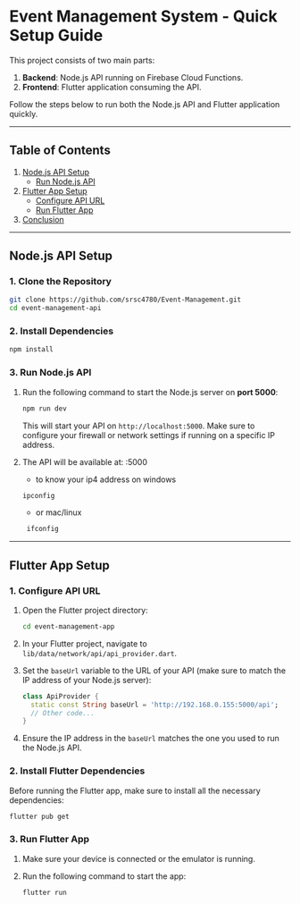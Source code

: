 # Event Management System - Quick Setup Guide

This project consists of two main parts:

1. **Backend**: Node.js API running on Firebase Cloud Functions.
2. **Frontend**: Flutter application consuming the API.

Follow the steps below to run both the Node.js API and Flutter application quickly.

---

## Table of Contents

1. [Node.js API Setup](#nodejs-api-setup)
   - [Run Node.js API](#run-nodejs-api)
2. [Flutter App Setup](#flutter-app-setup)
   - [Configure API URL](#configure-api-url)
   - [Run Flutter App](#run-flutter-app)
3. [Conclusion](#conclusion)

---

## Node.js API Setup

### 1. Clone the Repository

```bash
git clone https://github.com/srsc4780/Event-Management.git
cd event-management-api
```

### 2. Install Dependencies

```bash
npm install
```

### 3. Run Node.js API

1. Run the following command to start the Node.js server on **port 5000**:

   ```bash
   npm run dev
   ```

   This will start your API on `http://localhost:5000`. Make sure to configure your firewall or network settings if running on a specific IP address.

2. The API will be available at: <your ip4 adress>:5000
   - to know your ip4 address on windows
   ```bash
   ipconfig
   ```
   - or mac/linux
   ```bash
    ifconfig
   ```

---

## Flutter App Setup

### 1. Configure API URL

1. Open the Flutter project directory:

   ```bash
   cd event-management-app
   ```

2. In your Flutter project, navigate to `lib/data/network/api/api_provider.dart`.

3. Set the `baseUrl` variable to the URL of your API (make sure to match the IP address of your Node.js server):

   ```dart
   class ApiProvider {
     static const String baseUrl = 'http://192.168.0.155:5000/api';
     // Other code...
   }
   ```

4. Ensure the IP address in the `baseUrl` matches the one you used to run the Node.js API.

### 2. Install Flutter Dependencies

Before running the Flutter app, make sure to install all the necessary dependencies:

```bash
flutter pub get
```

### 3. Run Flutter App

1. Make sure your device is connected or the emulator is running.
2. Run the following command to start the app:

   ```bash
   flutter run
   ```
